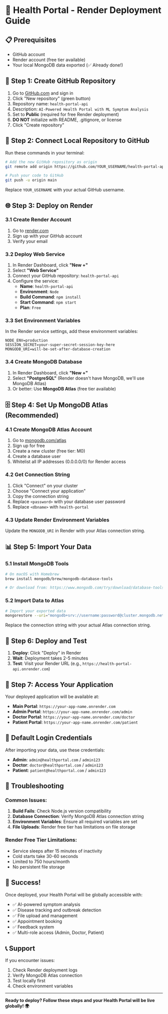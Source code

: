 # 🚀 Health Portal - Render Deployment Guide

## 📋 Prerequisites
- GitHub account
- Render account (free tier available)
- Your local MongoDB data exported (✅ Already done!)

## 🔧 Step 1: Create GitHub Repository

1. Go to [GitHub.com](https://github.com) and sign in
2. Click "New repository" (green button)
3. Repository name: `health-portal-api`
4. Description: `AI-Powered Health Portal with ML Symptom Analysis`
5. Set to **Public** (required for free Render deployment)
6. **DO NOT** initialize with README, .gitignore, or license
7. Click "Create repository"

## 🔗 Step 2: Connect Local Repository to GitHub

Run these commands in your terminal:

```bash
# Add the new GitHub repository as origin
git remote add origin https://github.com/YOUR_USERNAME/health-portal-api.git

# Push your code to GitHub
git push -u origin main
```

Replace `YOUR_USERNAME` with your actual GitHub username.

## 🌐 Step 3: Deploy on Render

### 3.1 Create Render Account
1. Go to [render.com](https://render.com)
2. Sign up with your GitHub account
3. Verify your email

### 3.2 Deploy Web Service
1. In Render Dashboard, click **"New +"**
2. Select **"Web Service"**
3. Connect your GitHub repository: `health-portal-api`
4. Configure the service:
   - **Name**: `health-portal-api`
   - **Environment**: `Node`
   - **Build Command**: `npm install`
   - **Start Command**: `npm start`
   - **Plan**: `Free`

### 3.3 Set Environment Variables
In the Render service settings, add these environment variables:

```
NODE_ENV=production
SESSION_SECRET=your-super-secret-session-key-here
MONGODB_URI=will-be-set-after-database-creation
```

### 3.4 Create MongoDB Database
1. In Render Dashboard, click **"New +"**
2. Select **"PostgreSQL"** (Render doesn't have MongoDB, we'll use MongoDB Atlas)
3. Or better: Use **MongoDB Atlas** (free tier available)

## 🗄️ Step 4: Set Up MongoDB Atlas (Recommended)

### 4.1 Create MongoDB Atlas Account
1. Go to [mongodb.com/atlas](https://mongodb.com/atlas)
2. Sign up for free
3. Create a new cluster (free tier: M0)
4. Create a database user
5. Whitelist all IP addresses (0.0.0.0/0) for Render access

### 4.2 Get Connection String
1. Click "Connect" on your cluster
2. Choose "Connect your application"
3. Copy the connection string
4. Replace `<password>` with your database user password
5. Replace `<dbname>` with `health-portal`

### 4.3 Update Render Environment Variables
Update the `MONGODB_URI` in Render with your Atlas connection string.

## 📊 Step 5: Import Your Data

### 5.1 Install MongoDB Tools
```bash
# On macOS with Homebrew
brew install mongodb/brew/mongodb-database-tools

# Or download from: https://www.mongodb.com/try/download/database-tools
```

### 5.2 Import Data to Atlas
```bash
# Import your exported data
mongorestore --uri="mongodb+srv://username:password@cluster.mongodb.net/health-portal" ./mongodb-backup/health-portal
```

Replace the connection string with your actual Atlas connection string.

## 🎯 Step 6: Deploy and Test

1. **Deploy**: Click "Deploy" in Render
2. **Wait**: Deployment takes 2-5 minutes
3. **Test**: Visit your Render URL (e.g., `https://health-portal-api.onrender.com`)

## 🔐 Step 7: Access Your Application

Your deployed application will be available at:
- **Main Portal**: `https://your-app-name.onrender.com`
- **Admin Portal**: `https://your-app-name.onrender.com/admin`
- **Doctor Portal**: `https://your-app-name.onrender.com/doctor`
- **Patient Portal**: `https://your-app-name.onrender.com/patient`

## 📝 Default Login Credentials

After importing your data, use these credentials:
- **Admin**: `admin@healthportal.com` / `admin123`
- **Doctor**: `doctor@healthportal.com` / `admin123`
- **Patient**: `patient@healthportal.com` / `admin123`

## 🚨 Troubleshooting

### Common Issues:
1. **Build Fails**: Check Node.js version compatibility
2. **Database Connection**: Verify MongoDB Atlas connection string
3. **Environment Variables**: Ensure all required variables are set
4. **File Uploads**: Render free tier has limitations on file storage

### Render Free Tier Limitations:
- Service sleeps after 15 minutes of inactivity
- Cold starts take 30-60 seconds
- Limited to 750 hours/month
- No persistent file storage

## 🎉 Success!

Once deployed, your Health Portal will be globally accessible with:
- ✅ AI-powered symptom analysis
- ✅ Disease tracking and outbreak detection
- ✅ File upload and management
- ✅ Appointment booking
- ✅ Feedback system
- ✅ Multi-role access (Admin, Doctor, Patient)

## 📞 Support

If you encounter issues:
1. Check Render deployment logs
2. Verify MongoDB Atlas connection
3. Test locally first
4. Check environment variables

---

**Ready to deploy? Follow these steps and your Health Portal will be live globally! 🌍**
